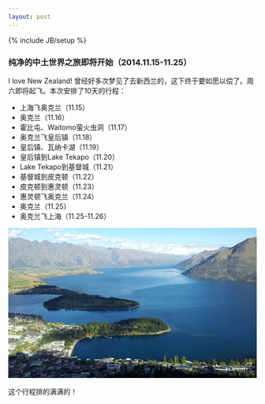 ```yaml
---
layout: post
---
```

{% include JB/setup %}



### 纯净的中土世界之旅即将开始（2014.11.15-11.25）


I love New Zealand! 曾经好多次梦见了去新西兰的，这下终于要如愿以偿了。周六即将起飞。本次安排了10天的行程：

* 上海飞奥克兰（11.15）
* 奥克兰（11.16）
* 霍比屯、Waitomo萤火虫洞（11.17）
* 奥克兰飞皇后镇（11.18）
* 皇后镇、瓦纳卡湖（11.19）
* 皇后镇到Lake Tekapo（11.20）
* Lake Tekapo到基督城（11.21）
* 基督城到皮克顿（11.22）
* 皮克顿到惠灵顿（11.23）
* 惠灵顿飞奥克兰（11.24）
* 奥克兰（11.25）
* 奥克兰飞上海（11.25-11.26）

![image](/asserts/queenstown.jpg)



这个行程排的满满的！
